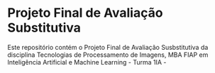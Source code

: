 # Projeto Final de Avaliação Substitutiva
Este repositório contém o Projeto Final de Avaliação Susbstitutiva da disciplina Tecnologias de Processamento de Imagens, MBA FIAP em Inteligência Artificial e Machine Learning - Turma 1IA -
